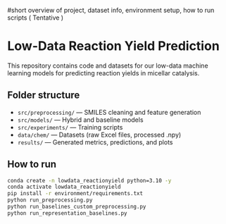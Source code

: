 #short overview of project, dataset info, environment setup, how to run scripts ( Tentative )

# Low-Data Reaction Yield Prediction

This repository contains code and datasets for our low-data machine learning models for predicting reaction yields in micellar catalysis.

## Folder structure
- `src/preprocessing/` — SMILES cleaning and feature generation  
- `src/models/` — Hybrid and baseline models  
- `src/experiments/` — Training scripts  
- `data/chem/` — Datasets (raw Excel files, processed .npy)  
- `results/` — Generated metrics, predictions, and plots  

## How to run
```bash
conda create -n lowdata_reactionyield python=3.10 -y
conda activate lowdata_reactionyield
pip install -r environment/requirements.txt
python run_preprocessing.py
python run_baselines_custom_preprocessing.py
python run_representation_baselines.py
